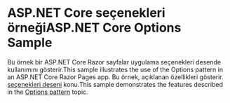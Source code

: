 # <a name="aspnet-core-options-sample"></a><span data-ttu-id="e8e33-101">ASP.NET Core seçenekleri örneği</span><span class="sxs-lookup"><span data-stu-id="e8e33-101">ASP.NET Core Options Sample</span></span>

<span data-ttu-id="e8e33-102">Bu örnek bir ASP.NET Core Razor sayfalar uygulama seçenekleri desende kullanımını gösterir.</span><span class="sxs-lookup"><span data-stu-id="e8e33-102">This sample illustrates the use of the Options pattern in an ASP.NET Core Razor Pages app.</span></span> <span data-ttu-id="e8e33-103">Bu örnek, açıklanan özellikleri gösterir. [seçenekleri deseni](https://docs.microsoft.com/aspnet/core/fundamentals/configuration/options) konu.</span><span class="sxs-lookup"><span data-stu-id="e8e33-103">This sample demonstrates the features described in the [Options pattern](https://docs.microsoft.com/aspnet/core/fundamentals/configuration/options) topic.</span></span>
